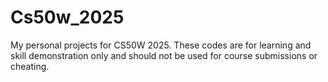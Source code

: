 # Cs50w_2025
My personal projects for CS50W 2025. These codes are for learning and skill demonstration only and should not be used for course submissions or cheating.
